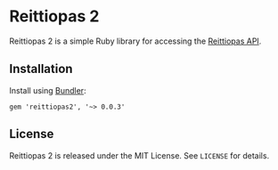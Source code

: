 # Reittiopas 2

Reittiopas 2 is a simple Ruby library for accessing the [Reittiopas API][API].

  [API]: http://developer.reittiopas.fi/pages/en/http-get-interface-version-2.php


## Installation

Install using [Bundler][]:

    gem 'reittiopas2', '~> 0.0.3'

  [Bundler]: http://bundler.io/


## License

Reittiopas 2 is released under the MIT License. See `LICENSE` for details.
